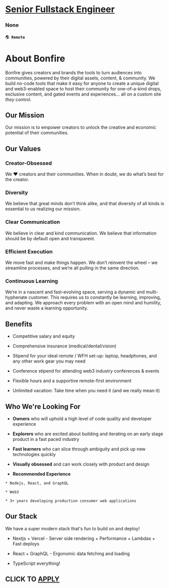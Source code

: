 # [Senior Fullstack Engineer](https://www.remotewlb.com/apply/senior-fullstack-engineer-133756)  
### None  
#### `🌎 Remote`  

# About Bonfire

Bonfire gives creators and brands the tools to turn audiences into communities, powered by their digital assets, content, & community. We build no-code tools that make it easy for anyone to create a unique digital and web3-enabled space to host their community for one-of-a-kind drops, exclusive content, and gated events and experiences... all on a custom site _they_ control.

## Our Mission

Our mission is to empower creators to unlock the creative and economic potential of their communities.

## Our Values

### Creator-Obsessed

We ❤️ creators and their communities. When in doubt, we do what’s best for the creator.

### Diversity

We believe that great minds don’t think alike, and that diversity of all kinds is essential to us realizing our mission.

### Clear Communication

We believe in clear and kind communication. We believe that information should be by default open and transparent.

### Efficient Execution

We move fast and make things happen. We don’t reinvent the wheel – we streamline processes, and we’re all pulling in the same direction.

### Continuous Learning

We’re in a nascent and fast-evolving space, serving a dynamic and multi-hyphenate customer. This requires us to constantly be learning, improving, and adapting. We approach every problem with an open mind and humility, and never waste a learning opportunity.

## Benefits

  * Competitive salary and equity

  * Comprehensive insurance (medical/dental/vision)

  * Stipend for your ideal remote / WFH set-up: laptop, headphones, and any other work gear you may need

  * Conference stipend for attending web3 industry conferences & events

  * Flexible hours and a supportive remote-first environment

  * Unlimited vacation: Take time when you need it (and we really mean it)

## Who We're Looking For

  *  **Owners** who will uphold a high level of code quality and developer experience

  *  **Explorers** who are excited about building and iterating on an early stage product in a fast paced industry

  *  **Fast learners** who can slice through ambiguity and pick up new technologies quickly

  *  **Visually obsessed** and can work closely with product and design

  *  **Recommended Experience**

    * Nodejs, React, and GraphQL

    * Web3

    * 3+ years developing production consumer web applications

## Our Stack

We have a super modern stack that's fun to build on and deploy!

  * Nextjs + Vercel - Server side rendering + Performance + Lambdas + Fast deploys

  * React + GraphQL - Ergonomic data fetching and loading

  * TypeScript everything!

##

  
## CLICK TO [APPLY](https://www.remotewlb.com/apply/senior-fullstack-engineer-133756)

